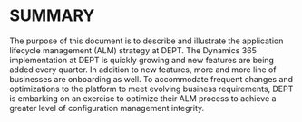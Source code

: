 # SUMMARY

The purpose of this document is to describe and illustrate the application lifecycle management (ALM) strategy at DEPT. The Dynamics 365 implementation at DEPT is quickly growing and new features are being added every quarter. In addition to new features, more and more line of businesses are onboarding as well. To accommodate frequent changes and optimizations to the platform to meet evolving business requirements, DEPT is embarking on an exercise to optimize their ALM process to achieve a greater level of configuration management integrity.

